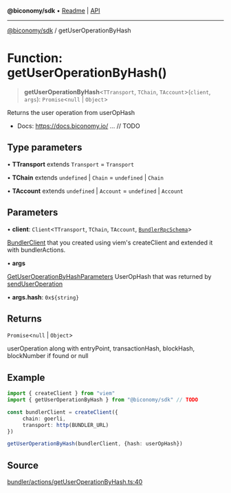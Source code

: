 **@biconomy/sdk** • [Readme](../README.md) \| [API](../globals.md)

***

[@biconomy/sdk](../README.md) / getUserOperationByHash

# Function: getUserOperationByHash()

> **getUserOperationByHash**\<`TTransport`, `TChain`, `TAccount`\>(`client`, `args`): `Promise`\<`null` \| `Object`\>

Returns the user operation from userOpHash

- Docs: https://docs.biconomy.io/ ... // TODO

## Type parameters

• **TTransport** extends `Transport` = `Transport`

• **TChain** extends `undefined` \| `Chain` = `undefined` \| `Chain`

• **TAccount** extends `undefined` \| `Account` = `undefined` \| `Account`

## Parameters

• **client**: `Client`\<`TTransport`, `TChain`, `TAccount`, [`BundlerRpcSchema`](../type-aliases/BundlerRpcSchema.md)\>

[BundlerClient](../type-aliases/BundlerClient.md) that you created using viem's createClient and extended it with bundlerActions.

• **args**

[GetUserOperationByHashParameters](../type-aliases/GetUserOperationByHashParameters.md) UserOpHash that was returned by [sendUserOperation](sendUserOperation.md)

• **args\.hash**: ```0x${string}```

## Returns

`Promise`\<`null` \| `Object`\>

userOperation along with entryPoint, transactionHash, blockHash, blockNumber if found or null

## Example

```ts
import { createClient } from "viem"
import { getUserOperationByHash } from "@biconomy/sdk" // TODO

const bundlerClient = createClient({
     chain: goerli,
     transport: http(BUNDLER_URL)
})

getUserOperationByHash(bundlerClient, {hash: userOpHash})
```

## Source

[bundler/actions/getUserOperationByHash.ts:40](https://github.com/bcnmy/sdk/blob/main/src/bundler/actions/getUserOperationByHash.ts#L40)
